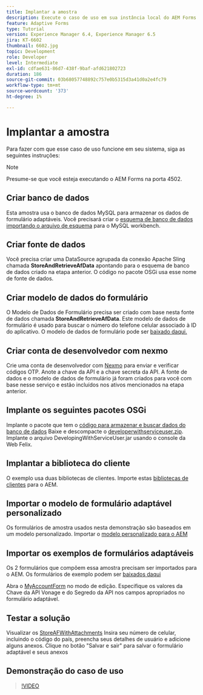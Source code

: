 ```yaml
---
title: Implantar a amostra
description: Execute o caso de uso em sua instância local do AEM Forms
feature: Adaptive Forms
type: Tutorial
version: Experience Manager 6.4, Experience Manager 6.5
jira: KT-6602
thumbnail: 6602.jpg
topic: Development
role: Developer
level: Intermediate
exl-id: cdfae631-86d7-438f-9baf-afd621802723
duration: 186
source-git-commit: 03b68057748892c757e0b5315d3a41d0a2e4fc79
workflow-type: tm+mt
source-wordcount: '373'
ht-degree: 1%

---
```


# Implantar a amostra

Para fazer com que esse caso de uso funcione em seu sistema, siga as seguintes instruções:

>[!NOTE]
>Presume-se que você esteja executando o AEM Forms na porta 4502.


## Criar banco de dados

Esta amostra usa o banco de dados MySQL para armazenar os dados de formulário adaptáveis. Você precisará criar o [esquema de banco de dados importando o arquivo de esquema](assets/data-base-schema.sql) para o MySQL workbench.

## Criar fonte de dados

Você precisa criar uma DataSource agrupada da conexão Apache Sling chamada **StoreAndRetrieveAfData** apontando para o esquema de banco de dados criado na etapa anterior. O código no pacote OSGi usa esse nome de fonte de dados.

## Criar modelo de dados do formulário

O Modelo de Dados de Formulário precisa ser criado com base nesta fonte de dados chamada **StoreAndRetrieveAfData**. Este modelo de dados de formulário é usado para buscar o número do telefone celular associado à ID do aplicativo. O modelo de dados de formulário pode ser [baixado daqui.](assets/2-Factor-Authentication-DataSource-and-FDM.zip)

## Criar conta de desenvolvedor com nexmo

Crie uma conta de desenvolvedor com [Nexmo](https://dashboard.nexmo.com/) para enviar e verificar códigos OTP. Anote a chave da API e a chave secreta da API. A fonte de dados e o modelo de dados de formulário já foram criados para você com base nesse serviço e estão incluídos nos ativos mencionados na etapa anterior.

## Implante os seguintes pacotes OSGi

Implante o pacote que tem o [código para armazenar e buscar dados do banco de dados](assets/SaveAndResume.core-1.0.0-SNAPSHOT.jar)
Baixe e descompacte o [developerwithserviceuser.zip](https://experienceleague.adobe.com/docs/experience-manager-learn/assets/developingwithserviceuser.zip?lang=pt-BR).
Implante o arquivo DevelopingWithServiceUser.jar usando o console da Web Felix.

## Implantar a biblioteca do cliente

O exemplo usa duas bibliotecas de clientes. Importe estas [bibliotecas de clientes](assets/store-af-with-attachments-client-lib.zip) para o AEM.

## Importar o modelo de formulário adaptável personalizado

Os formulários de amostra usados nesta demonstração são baseados em um modelo personalizado. Importar o [modelo personalizado para o AEM](assets/custom-template-with-page-component.zip)

## Importar os exemplos de formulários adaptáveis

Os 2 formulários que compõem essa amostra precisam ser importados para o AEM. Os formulários de exemplo podem ser [baixados daqui](assets/sample-forms.zip)

Abra o [MyAccountForm](http://localhost:4502/editor.html/content/forms/af/myaccountform.html) no modo de edição. Especifique os valores da Chave da API Vonage e do Segredo da API nos campos apropriados no formulário adaptável.

## Testar a solução

Visualizar os [StoreAFWithAttachments](http://localhost:4502/content/dam/formsanddocuments/storeafwithattachments/jcr:content?wcmmode=disabled)
Insira seu número de celular, incluindo o código do país, preencha seus detalhes de usuário e adicione alguns anexos. Clique no botão &quot;Salvar e sair&quot; para salvar o formulário adaptável e seus anexos


## Demonstração do caso de uso

>[!VIDEO](https://video.tv.adobe.com/v/346933?quality=12&learn=on&captions=por_br)
